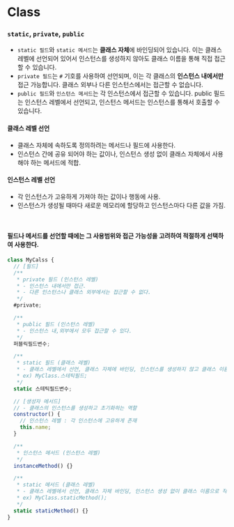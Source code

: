 # Class

### `static`, `private`, `public`

- `static 필드`와 `static 메서드`는 **클래스 자체**에 바인딩되어 있습니다. 이는 클래스 레벨에 선언되어 있어서 인스턴스를 생성하지 않아도 클래스 이름을 통해 직접 접근할 수 있습니다.
- `private 필드`는 `#` 기호를 사용하여 선언되며, 이는 각 클래스의 **인스턴스 내에서만** 접근 가능합니다. 클래스 외부나 다른 인스턴스에서는 접근할 수 없습니다.
- `public 필드`와 `인스턴스 메서드`는 각 인스턴스에서 접근할 수 있습니다. public 필드는 인스턴스 레벨에서 선언되고, 인스턴스 메서드는 인스턴스를 통해서 호출할 수 있습니다.

#### 클래스 레벨 선언

- 클래스 자체에 속하도록 정의하려는 메서드나 필드에 사용한다.
- 인스턴스 간에 공유 되어야 하는 값이나, 인스턴스 생성 없이 클래스 자체에서 사용해야 하는 메서드에 적합.

#### 인스턴스 레벨 선언

- 각 인스턴스가 고유하게 가져야 하는 값이나 행동에 사용.
- 인스턴스가 생성될 때마다 새로운 메모리에 할당하고 인스턴스마다 다른 값을 가짐.

<br />

#### 필드나 메서드를 선언할 때에는 그 사용범위와 접근 가능성을 고려하여 적절하게 선택하여 사용한다.

```js
class MyCalss {
  // [필드]
  /**
   * private 필드 (인스턴스 레벨)
   * - 인스턴스 내에서만 접근.
   * - 다른 인스턴스나 클래스 외부에서는 접근할 수 없다.
   */
  #private;

  /**
   * public 필드 (인스턴스 레벨)
   * - 인스턴스 내,외부에서 모두 접근할 수 있다.
   */
  퍼블릭필드변수;

  /**
   * static 필드 (클래스 레벨)
   * - 클래스 레벨에서 선언, 클래스 자체에 바인딩, 인스턴스를 생성하지 않고 클래스 이름으로 직접 접근.
   * ex) MyClass.스테틱필드;
   */
  static 스테틱필드변수;

  // [생성자 메서드]
  // - 클래스의 인스턴스를 생성하고 초기화하는 역할
  constructor() {
    // 인스턴스 레벨 : 각 인스턴스에 고유하게 존재
    this.name;
  }

  /**
   * 인스턴스 메서드 (인스턴스 레벨)
   */
  instanceMethod() {}

  /**
   * static 메서드 (클래스 레벨)
   * - 클래스 레벨에서 선언, 클래스 자체 바인딩, 인스턴스 생성 없이 클래스 이름으로 직접 호출.
   * ex) MyClass.staticMethod();
   */
  static staticMethod() {}
}
```
